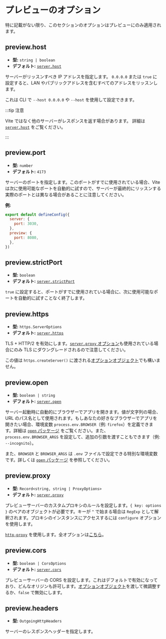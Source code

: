 # プレビューのオプション

特に記載がない限り、このセクションのオプションはプレビューにのみ適用されます。

## preview.host

- **型:** `string | boolean`
- **デフォルト:** [`server.host`](./server-options#server_host)

サーバーがリッスンすべき IP アドレスを指定します。
`0.0.0.0` または `true` に設定すると、LAN やパブリックアドレスを含むすべてのアドレスをリッスンします。

これは CLI で `--host 0.0.0.0` や `--host` を使用して設定できます。

:::tip 注意

Vite ではなく他のサーバーがレスポンスを返す場合があります。
詳細は [`server.host`](./server-options.md#server-host) をご覧ください。

:::

## preview.port

- **型:** `number`
- **デフォルト:** `4173`

サーバーのポートを指定します。このポートがすでに使用されている場合、Vite は次に使用可能なポートを自動的に試すので、サーバーが最終的にリッスンする実際のポートとは異なる場合があることに注意してください。

**例:**

```js
export default defineConfig({
  server: {
    port: 3030,
  },
  preview: {
    port: 8080,
  },
})
```

## preview.strictPort

- **型:** `boolean`
- **デフォルト:** [`server.strictPort`](./server-options#server-strictport)

`true` に設定すると、ポートがすでに使用されている場合に、次に使用可能なポートを自動的に試すことなく終了します。

## preview.https

- **型:** `https.ServerOptions`
- **デフォルト:** [`server.https`](./server-options#server-https)

TLS + HTTP/2 を有効にします。[`server.proxy` オプション](./server-options#server-proxy)も使用されている場合にのみ TLS にダウングレードされるので注意してください。

この値は `https.createServer()` に渡される[オプションオブジェクト](https://nodejs.org/api/https.html#https_https_createserver_options_requestlistener)でも構いません。

## preview.open

- **型:** `boolean | string`
- **デフォルト:** [`server.open`](./server-options#server-open)

サーバー起動時に自動的にブラウザーでアプリを開きます。値が文字列の場合、URL のパス名として使用されます。もしあなたの好きなブラウザーでアプリを開きたい場合、環境変数 `process.env.BROWSER`（例: `firefox`）を定義できます。詳細は [`open` パッケージ](https://github.com/sindresorhus/open#app) をご覧ください。また、`process.env.BROWSER_ARGS` を設定して、追加の引数を渡すこともできます（例: `--incognito`）。

また、`BROWSER` と `BROWSER_ARGS` は `.env` ファイルで設定できる特別な環境変数です。詳しくは [`open` パッケージ](https://github.com/sindresorhus/open#app) を参照してください。

## preview.proxy

- **型:** `Record<string, string | ProxyOptions>`
- **デフォルト:** [`server.proxy`](./server-options#server-proxy)

プレビューサーバーのカスタムプロキシのルールを設定します。`{ key: options }` のペアのオブジェクトが必要です。キーが `^` で始まる場合は `RegExp` として解釈されます。プロキシのインスタンスにアクセスするには `configure` オプションを使用します。

[`http-proxy`](https://github.com/http-party/node-http-proxy) を使用します。全オプションは[こちら](https://github.com/http-party/node-http-proxy#options)。

## preview.cors

- **型:** `boolean | CorsOptions`
- **デフォルト:** [`server.cors`](./server-options#server-cors)

プレビューサーバーの CORS を設定します。これはデフォルトで有効になっており、どんなオリジンも許可します。[オプションオブジェクト](https://github.com/expressjs/cors#configuration-options)を渡して微調整するか、`false` で無効にします。

## preview.headers

- **型:** `OutgoingHttpHeaders`

サーバーのレスポンスヘッダーを指定します。
